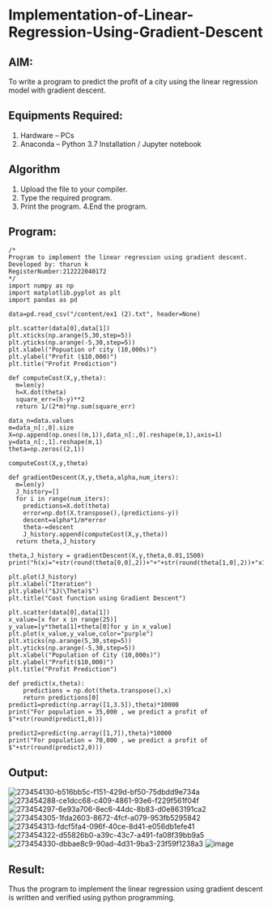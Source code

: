 # Implementation-of-Linear-Regression-Using-Gradient-Descent

## AIM:
To write a program to predict the profit of a city using the linear regression model with gradient descent.

## Equipments Required:
1. Hardware – PCs
2. Anaconda – Python 3.7 Installation / Jupyter notebook

## Algorithm
1. Upload the file to your compiler.
2. Type the required program.
3. Print the program.
4.End the program.
 

## Program:
```
/*
Program to implement the linear regression using gradient descent.
Developed by: tharun k
RegisterNumber:212222040172
*/
import numpy as np
import matplotlib.pyplot as plt
import pandas as pd

data=pd.read_csv("/content/ex1 (2).txt", header=None)

plt.scatter(data[0],data[1])
plt.xticks(np.arange(5,30,step=5))
plt.yticks(np.arange(-5,30,step=5))
plt.xlabel("Popuation of city (10,000s)")
plt.ylabel("Profit ($10,000)")
plt.title("Profit Prediction")

def computeCost(X,y,theta):
  m=len(y)
  h=X.dot(theta)
  square_err=(h-y)**2
  return 1/(2*m)*np.sum(square_err)

data_n=data.values
m=data_n[:,0].size
X=np.append(np.ones((m,1)),data_n[:,0].reshape(m,1),axis=1)
y=data_n[:,1].reshape(m,1)
theta=np.zeros((2,1))

computeCost(X,y,theta)

def gradientDescent(X,y,theta,alpha,num_iters):
  m=len(y)
  J_history=[]
  for i in range(num_iters):
    predictions=X.dot(theta)
    error=np.dot(X.transpose(),(predictions-y))
    descent=alpha*1/m*error
    theta-=descent
    J_history.append(computeCost(X,y,theta))
  return theta,J_history

theta,J_history = gradientDescent(X,y,theta,0.01,1500)
print("h(x)="+str(round(theta[0,0],2))+"+"+str(round(theta[1,0],2))+"x1")

plt.plot(J_history)
plt.xlabel("Iteration")
plt.ylabel("$J(\Theta)$")
plt.title("Cost function using Gradient Descent")

plt.scatter(data[0],data[1])
x_value=[x for x in range(25)]
y_value=[y*theta[1]+theta[0]for y in x_value]
plt.plot(x_value,y_value,color="purple")
plt.xticks(np.arange(5,30,step=5))
plt.yticks(np.arange(-5,30,step=5))
plt.xlabel("Population of City (10,000s)")
plt.ylabel("Profit($10,000)")
plt.title("Profit Prediction")

def predict(x,theta):
    predictions = np.dot(theta.transpose(),x)
    return predictions[0]
predict1=predict(np.array([1,3.5]),theta)*10000
print("For population = 35,000 , we predict a profit of $"+str(round(predict1,0)))

predict2=predict(np.array([1,7]),theta)*10000
print("For population = 70,000 , we predict a profit of $"+str(round(predict2,0)))
```

## Output:
![273454130-b516bb5c-f151-429d-bf50-75dbdd9e734a](https://github.com/Tharun-1000/Implementation-of-Linear-Regression-Using-Gradient-Descent/assets/135952958/5217ab44-3639-492b-9875-1404d3c92366)
![273454288-ce1dcc68-c409-4861-93e6-f229f561f04f](https://github.com/Tharun-1000/Implementation-of-Linear-Regression-Using-Gradient-Descent/assets/135952958/32297068-a5ec-4fbe-b881-9e254a1cfcba)
![273454297-6e93a706-8ec6-44dc-8b83-d0e863191ca2](https://github.com/Tharun-1000/Implementation-of-Linear-Regression-Using-Gradient-Descent/assets/135952958/9fb95559-4f32-477f-9935-728a39c02ff6)
![273454305-1fda2603-8672-4fcf-a079-953fb5295842](https://github.com/Tharun-1000/Implementation-of-Linear-Regression-Using-Gradient-Descent/assets/135952958/d8b64dc6-05b0-4288-92ef-cf28822a9307)
![273454313-fdcf5fa4-096f-40ce-8d41-e056db1efe41](https://github.com/Tharun-1000/Implementation-of-Linear-Regression-Using-Gradient-Descent/assets/135952958/b32ebfd1-ceb6-49a4-994d-4f6983f7b327)
![273454322-d55826b0-a39c-43c7-a491-fa08f39bb9a5](https://github.com/Tharun-1000/Implementation-of-Linear-Regression-Using-Gradient-Descent/assets/135952958/9161cec4-df35-4071-92b5-f352c14021c4)
![273454330-dbbae8c9-90ad-4d31-9ba3-23f59f1238a3](https://github.com/Tharun-1000/Implementation-of-Linear-Regression-Using-Gradient-Descent/assets/135952958/8eee44c7-d289-42ae-af4e-fbc1a6e3564c)
![image](https://github.com/Tharun-1000/Implementation-of-Linear-Regression-Using-Gradient-Descent/assets/135952958/30ef1901-f522-4044-9779-aed6e481af46)


## Result:
Thus the program to implement the linear regression using gradient descent is written and verified using python programming.

